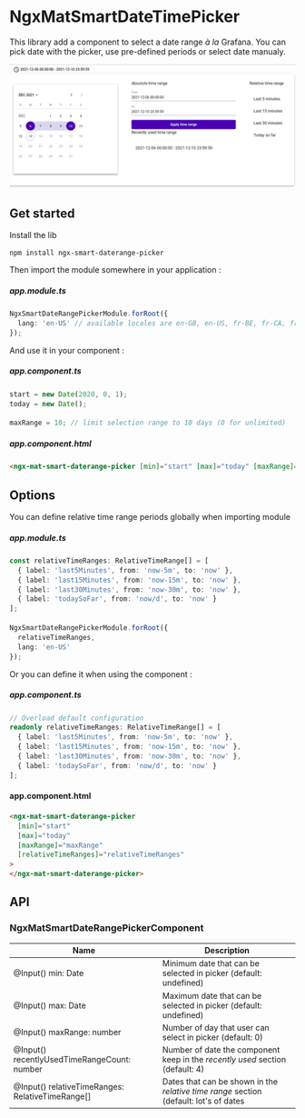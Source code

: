# NgxMatSmartDateTimePicker

This library add a component to select a date range _à la_ Grafana. You can pick date with the picker, use pre-defined periods or select date manualy.

![screenshot](screenshot.png 'Example')

## Get started

Install the lib

```shell
npm install ngx-smart-daterange-picker
```

Then import the module somewhere in your application :

##### app.module.ts

```typescript
NgxSmartDateRangePickerModule.forRoot({
  lang: 'en-US' // available locales are en-GB, en-US, fr-BE, fr-CA, fr-FR
});
```

And use it in your component :

##### app.component.ts

```ts
start = new Date(2020, 0, 1);
today = new Date();

maxRange = 10; // limit selection range to 10 days (0 for unlimited)
```

##### app.component.html

```html
<ngx-mat-smart-daterange-picker [min]="start" [max]="today" [maxRange]="maxRange"> </ngx-mat-smart-daterange-picker>
```

## Options

You can define relative time range periods globally when importing module

##### app.module.ts

```typescript
const relativeTimeRanges: RelativeTimeRange[] = [
  { label: 'last5Minutes', from: 'now-5m', to: 'now' },
  { label: 'last15Minutes', from: 'now-15m', to: 'now' },
  { label: 'last30Minutes', from: 'now-30m', to: 'now' },
  { label: 'todaySoFar', from: 'now/d', to: 'now' }
];

NgxSmartDateRangePickerModule.forRoot({
  relativeTimeRanges,
  lang: 'en-US'
});
```

Or you can define it when using the component :

##### app.component.ts

```typescript
// Overload default configuration
readonly relativeTimeRanges: RelativeTimeRange[] = [
  { label: 'last5Minutes', from: 'now-5m', to: 'now' },
  { label: 'last15Minutes', from: 'now-15m', to: 'now' },
  { label: 'last30Minutes', from: 'now-30m', to: 'now' },
  { label: 'todaySoFar', from: 'now/d', to: 'now' }
];
```

#### app.component.html

```html
<ngx-mat-smart-daterange-picker
  [min]="start"
  [max]="today"
  [maxRange]="maxRange"
  [relativeTimeRanges]="relativeTimeRanges"
>
</ngx-mat-smart-daterange-picker>
```

## API

### NgxMatSmartDateRangePickerComponent

| Name                                             | Description                                                                           |
| ------------------------------------------------ | ------------------------------------------------------------------------------------- |
| @Input() min: Date                               | Minimum date that can be selected in picker (default: undefined)                      |
| @Input() max: Date                               | Maximum date that can be selected in picker (default: undefined)                      |
| @Input() maxRange: number                        | Number of day that user can select in picker (default: 0)                             |
| @Input() recentlyUsedTimeRangeCount: number      | Number of date the component keep in the _recently used_ section (default: 4)         |
| @Input() relativeTimeRanges: RelativeTimeRange[] | Dates that can be shown in the _relative time range_ section (default: lot's of dates |
